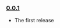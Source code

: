 ### [0.0.1](https://github.com/chunkiat82/auto-sorting-array/releases/tag/v0.0.1)

- The first release
